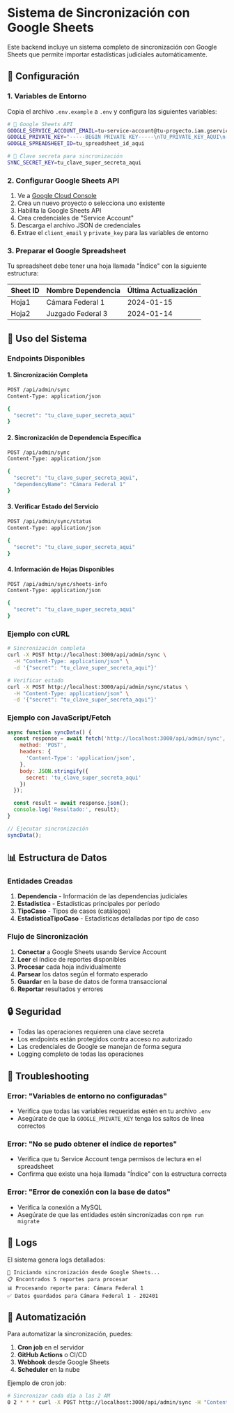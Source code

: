 # Sistema de Sincronización con Google Sheets

Este backend incluye un sistema completo de sincronización con Google Sheets que permite importar estadísticas judiciales automáticamente.

## 🔧 Configuración

### 1. Variables de Entorno

Copia el archivo `.env.example` a `.env` y configura las siguientes variables:

```bash
# 🔑 Google Sheets API
GOOGLE_SERVICE_ACCOUNT_EMAIL=tu-service-account@tu-proyecto.iam.gserviceaccount.com
GOOGLE_PRIVATE_KEY="-----BEGIN PRIVATE KEY-----\nTU_PRIVATE_KEY_AQUI\n-----END PRIVATE KEY-----\n"
GOOGLE_SPREADSHEET_ID=tu_spreadsheet_id_aqui

# 🔐 Clave secreta para sincronización
SYNC_SECRET_KEY=tu_clave_super_secreta_aqui
```

### 2. Configurar Google Sheets API

1. Ve a [Google Cloud Console](https://console.cloud.google.com/)
2. Crea un nuevo proyecto o selecciona uno existente
3. Habilita la Google Sheets API
4. Crea credenciales de "Service Account"
5. Descarga el archivo JSON de credenciales
6. Extrae el `client_email` y `private_key` para las variables de entorno

### 3. Preparar el Google Spreadsheet

Tu spreadsheet debe tener una hoja llamada "Índice" con la siguiente estructura:

| Sheet ID | Nombre Dependencia | Última Actualización |
|----------|-------------------|---------------------|
| Hoja1    | Cámara Federal 1  | 2024-01-15         |
| Hoja2    | Juzgado Federal 3 | 2024-01-14         |

## 🚀 Uso del Sistema

### Endpoints Disponibles

#### 1. Sincronización Completa
```bash
POST /api/admin/sync
Content-Type: application/json

{
  "secret": "tu_clave_super_secreta_aqui"
}
```

#### 2. Sincronización de Dependencia Específica
```bash
POST /api/admin/sync
Content-Type: application/json

{
  "secret": "tu_clave_super_secreta_aqui",
  "dependencyName": "Cámara Federal 1"
}
```

#### 3. Verificar Estado del Servicio
```bash
POST /api/admin/sync/status
Content-Type: application/json

{
  "secret": "tu_clave_super_secreta_aqui"
}
```

#### 4. Información de Hojas Disponibles
```bash
POST /api/admin/sync/sheets-info
Content-Type: application/json

{
  "secret": "tu_clave_super_secreta_aqui"
}
```

### Ejemplo con cURL

```bash
# Sincronización completa
curl -X POST http://localhost:3000/api/admin/sync \
  -H "Content-Type: application/json" \
  -d '{"secret": "tu_clave_super_secreta_aqui"}'

# Verificar estado
curl -X POST http://localhost:3000/api/admin/sync/status \
  -H "Content-Type: application/json" \
  -d '{"secret": "tu_clave_super_secreta_aqui"}'
```

### Ejemplo con JavaScript/Fetch

```javascript
async function syncData() {
  const response = await fetch('http://localhost:3000/api/admin/sync', {
    method: 'POST',
    headers: {
      'Content-Type': 'application/json',
    },
    body: JSON.stringify({
      secret: 'tu_clave_super_secreta_aqui'
    })
  });

  const result = await response.json();
  console.log('Resultado:', result);
}

// Ejecutar sincronización
syncData();
```

## 📊 Estructura de Datos

### Entidades Creadas

1. **Dependencia** - Información de las dependencias judiciales
2. **Estadistica** - Estadísticas principales por período
3. **TipoCaso** - Tipos de casos (catálogos)
4. **EstadisticaTipoCaso** - Estadísticas detalladas por tipo de caso

### Flujo de Sincronización

1. **Conectar** a Google Sheets usando Service Account
2. **Leer** el índice de reportes disponibles
3. **Procesar** cada hoja individualmente
4. **Parsear** los datos según el formato esperado
5. **Guardar** en la base de datos de forma transaccional
6. **Reportar** resultados y errores

## 🔒 Seguridad

- Todas las operaciones requieren una clave secreta
- Los endpoints están protegidos contra acceso no autorizado
- Las credenciales de Google se manejan de forma segura
- Logging completo de todas las operaciones

## 🐛 Troubleshooting

### Error: "Variables de entorno no configuradas"
- Verifica que todas las variables requeridas estén en tu archivo `.env`
- Asegúrate de que la `GOOGLE_PRIVATE_KEY` tenga los saltos de línea correctos

### Error: "No se pudo obtener el índice de reportes"
- Verifica que tu Service Account tenga permisos de lectura en el spreadsheet
- Confirma que existe una hoja llamada "Índice" con la estructura correcta

### Error: "Error de conexión con la base de datos"
- Verifica la conexión a MySQL
- Asegúrate de que las entidades estén sincronizadas con `npm run migrate`

## 📝 Logs

El sistema genera logs detallados:

```
🚀 Iniciando sincronización desde Google Sheets...
📋 Encontrados 5 reportes para procesar
📊 Procesando reporte para: Cámara Federal 1
✅ Datos guardados para Cámara Federal 1 - 202401
```

## 🔄 Automatización

Para automatizar la sincronización, puedes:

1. **Cron job** en el servidor
2. **GitHub Actions** o CI/CD
3. **Webhook** desde Google Sheets
4. **Scheduler** en la nube

Ejemplo de cron job:
```bash
# Sincronizar cada día a las 2 AM
0 2 * * * curl -X POST http://localhost:3000/api/admin/sync -H "Content-Type: application/json" -d '{"secret": "tu_clave"}'
```